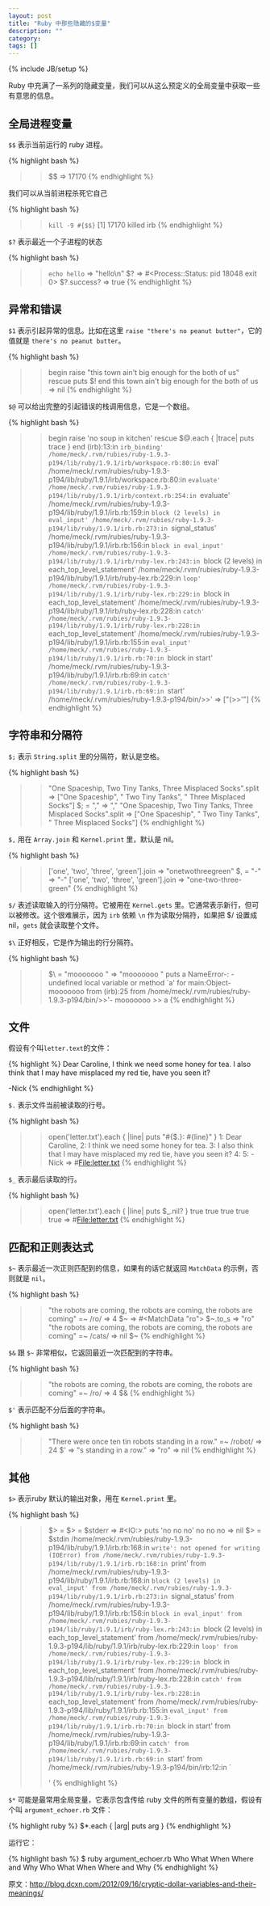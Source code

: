 ```yaml
---
layout: post
title: "Ruby 中那些隐藏的$变量"
description: ""
category:
tags: []
---
```

{% include JB/setup %}

Ruby 中充满了一系列的隐藏变量，我们可以从这么预定义的全局变量中获取一些有意思的信息。

## 全局进程变量

`$$` 表示当前运行的 ruby 进程。

{% highlight bash %}
>> $$
=> 17170
{% endhighlight %}

我们可以从当前进程杀死它自己

{% highlight bash %}
>> `kill -9 #{$$}`
[1]    17170 killed     irb
{% endhighlight %}

`$?` 表示最近一个子进程的状态

{% highlight bash %}
>> `echo hello`
=> "hello\n"
>> $?
=> #<Process::Status: pid 18048 exit 0>
>> $?.success?
=> true
{% endhighlight %}

## 异常和错误

`$1` 表示引起异常的信息。比如在这里 `raise "there's no peanut butter"`，它的值就是 `there's no peanut butter`。

{% highlight bash %}
>> begin raise "this town ain't big enough for the both of us" rescue puts $! end
this town ain't big enough for the both of us
=> nil
{% endhighlight %}

`$@` 可以给出完整的引起错误的栈调用信息，它是一个数组。

{% highlight bash %}
>> begin raise 'no soup in kitchen' rescue $@.each { |trace| puts trace } end
(irb):13:in `irb_binding'
/home/meck/.rvm/rubies/ruby-1.9.3-p194/lib/ruby/1.9.1/irb/workspace.rb:80:in `eval'
/home/meck/.rvm/rubies/ruby-1.9.3-p194/lib/ruby/1.9.1/irb/workspace.rb:80:in `evaluate'
/home/meck/.rvm/rubies/ruby-1.9.3-p194/lib/ruby/1.9.1/irb/context.rb:254:in `evaluate'
/home/meck/.rvm/rubies/ruby-1.9.3-p194/lib/ruby/1.9.1/irb.rb:159:in `block (2 levels) in eval_input'
/home/meck/.rvm/rubies/ruby-1.9.3-p194/lib/ruby/1.9.1/irb.rb:273:in `signal_status'
/home/meck/.rvm/rubies/ruby-1.9.3-p194/lib/ruby/1.9.1/irb.rb:156:in `block in eval_input'
/home/meck/.rvm/rubies/ruby-1.9.3-p194/lib/ruby/1.9.1/irb/ruby-lex.rb:243:in `block (2 levels) in each_top_level_statement'
/home/meck/.rvm/rubies/ruby-1.9.3-p194/lib/ruby/1.9.1/irb/ruby-lex.rb:229:in `loop'
/home/meck/.rvm/rubies/ruby-1.9.3-p194/lib/ruby/1.9.1/irb/ruby-lex.rb:229:in `block in each_top_level_statement'
/home/meck/.rvm/rubies/ruby-1.9.3-p194/lib/ruby/1.9.1/irb/ruby-lex.rb:228:in `catch'
/home/meck/.rvm/rubies/ruby-1.9.3-p194/lib/ruby/1.9.1/irb/ruby-lex.rb:228:in `each_top_level_statement'
/home/meck/.rvm/rubies/ruby-1.9.3-p194/lib/ruby/1.9.1/irb.rb:155:in `eval_input'
/home/meck/.rvm/rubies/ruby-1.9.3-p194/lib/ruby/1.9.1/irb.rb:70:in `block in start'
/home/meck/.rvm/rubies/ruby-1.9.3-p194/lib/ruby/1.9.1/irb.rb:69:in `catch'
/home/meck/.rvm/rubies/ruby-1.9.3-p194/lib/ruby/1.9.1/irb.rb:69:in `start'
/home/meck/.rvm/rubies/ruby-1.9.3-p194/bin/>>'
=> ["(>>'"]
{% endhighlight %}

## 字符串和分隔符

`$;` 表示 `String.split` 里的分隔符，默认是空格。

{% highlight bash %}
>> "One Spaceship, Two Tiny Tanks, Three Misplaced Socks".split
=> ["One Spaceship", " Two Tiny Tanks", " Three Misplaced Socks"]
>> $; = ","
=> ","
>> "One Spaceship, Two Tiny Tanks, Three Misplaced Socks".split
=> ["One Spaceship", " Two Tiny Tanks", " Three Misplaced Socks"]
{% endhighlight %}

`$,` 用在 `Array.join` 和 `Kernel.print` 里，默认是 nil。

{% highlight bash %}
>> ['one', 'two', 'three', 'green'].join
=> "onetwothreegreen"
>> $, = "-"
=> "-"
>> ['one', 'two', 'three', 'green'].join
=> "one-two-three-green"
{% endhighlight %}

`$/` 表述读取输入的行分隔符。它被用在 `Kernel.gets` 里。它通常表示新行，但可以被修改。这个很难展示，因为 `irb` 依赖 `\n` 作为读取分隔符，如果把 $/ 设置成 nil，`gets` 就会读取整个文件。

`$\` 正好相反，它是作为输出的行分隔符。

{% highlight bash %}
>> $\ = "mooooooo "
=> "mooooooo "
>> puts a
NameError-: -undefined local variable or method `a' for main:Object-
mooooooo        from (irb):25
        from /home/meck/.rvm/rubies/ruby-1.9.3-p194/bin/>>'-
mooooooo >> a
{% endhighlight %}

## 文件

假设有个叫`letter.text`的文件：

{% highlight %}
Dear Caroline,
I think we need some honey for tea.
I also think that I may have misplaced my red tie, have you seen it?

-Nick
{% endhighlight %}

`$.` 表示文件当前被读取的行号。

{% highlight bash %}
>> open('letter.txt').each { |line| puts "#{$.}: #{line}" }
1: Dear Caroline,
2: I think we need some honey for tea.
3: I also think that I may have misplaced my red tie, have you seen it?
4:
5: -Nick
=> #<File:letter.txt>
{% endhighlight %}

`$_` 表示最后读取的行。

{% highlight bash %}
>> open('letter.txt').each { |line| puts $_.nil? }
true
true
true
true
true
=> #<File:letter.txt>
{% endhighlight %}

## 匹配和正则表达式

`$~` 表示最近一次正则匹配到的信息，如果有的话它就返回 `MatchData` 的示例，否则就是 `nil`。

{% highlight bash %}
>> "the robots are coming, the robots are coming, the robots are coming" =~ /ro/
=> 4
>> $~
=> #<MatchData "ro">
>> $~.to_s
=> "ro"
>> "the robots are coming, the robots are coming, the robots are coming" =~ /cats/
=> nil
>> $~
{% endhighlight %}

`$&` 跟 `$~` 非常相似，它返回最近一次匹配到的字符串。

{% highlight bash %}
>> "the robots are coming, the robots are coming, the robots are coming" =~ /ro/
=> 4
>> $&
{% endhighlight %}

`$'` 表示匹配不分后面的字符串。

{% highlight bash %}
>> "There were once ten tin robots standing in a row." =~ /robot/
=> 24
>> $'
=> "s standing in a row."
=> "ro"
=> nil
{% endhighlight %}

## 其他

`$>` 表示ruby 默认的输出对象，用在 `Kernel.print` 里。

{% highlight bash %}
>> $> =  $> = $stderr
=> #<IO:<STDERR>>
>> puts 'no no no'
no no no
=> nil
>> $> = $stdin
/home/meck/.rvm/rubies/ruby-1.9.3-p194/lib/ruby/1.9.1/irb.rb:168:in `write': not opened for writing (IOError)
        from /home/meck/.rvm/rubies/ruby-1.9.3-p194/lib/ruby/1.9.1/irb.rb:168:in `print'
        from /home/meck/.rvm/rubies/ruby-1.9.3-p194/lib/ruby/1.9.1/irb.rb:168:in `block (2 levels) in eval_input'
        from /home/meck/.rvm/rubies/ruby-1.9.3-p194/lib/ruby/1.9.1/irb.rb:273:in `signal_status'
        from /home/meck/.rvm/rubies/ruby-1.9.3-p194/lib/ruby/1.9.1/irb.rb:156:in `block in eval_input'
        from /home/meck/.rvm/rubies/ruby-1.9.3-p194/lib/ruby/1.9.1/irb/ruby-lex.rb:243:in `block (2 levels) in each_top_level_statement'
        from /home/meck/.rvm/rubies/ruby-1.9.3-p194/lib/ruby/1.9.1/irb/ruby-lex.rb:229:in `loop'
        from /home/meck/.rvm/rubies/ruby-1.9.3-p194/lib/ruby/1.9.1/irb/ruby-lex.rb:229:in `block in each_top_level_statement'
        from /home/meck/.rvm/rubies/ruby-1.9.3-p194/lib/ruby/1.9.1/irb/ruby-lex.rb:228:in `catch'
        from /home/meck/.rvm/rubies/ruby-1.9.3-p194/lib/ruby/1.9.1/irb/ruby-lex.rb:228:in `each_top_level_statement'
        from /home/meck/.rvm/rubies/ruby-1.9.3-p194/lib/ruby/1.9.1/irb.rb:155:in `eval_input'
        from /home/meck/.rvm/rubies/ruby-1.9.3-p194/lib/ruby/1.9.1/irb.rb:70:in `block in start'
        from /home/meck/.rvm/rubies/ruby-1.9.3-p194/lib/ruby/1.9.1/irb.rb:69:in `catch'
        from /home/meck/.rvm/rubies/ruby-1.9.3-p194/lib/ruby/1.9.1/irb.rb:69:in `start'
        from /home/meck/.rvm/rubies/ruby-1.9.3-p194/bin/irb:12:in `<main>'
{% endhighlight %}

`$*` 可能是最常用全局变量，它表示包含传给 ruby 文件的所有变量的数组，假设有个叫 `argument_echoer.rb` 文件：

{% highlight ruby %}
$*.each { |arg| puts arg }
{% endhighlight %}

运行它：

{% highlight bash %}
$ ruby argument_echoer.rb Who What When Where and Why
Who
What
When
Where
and
Why
{% endhighlight %}

原文：http://blog.dcxn.com/2012/09/16/cryptic-dollar-variables-and-their-meanings/
